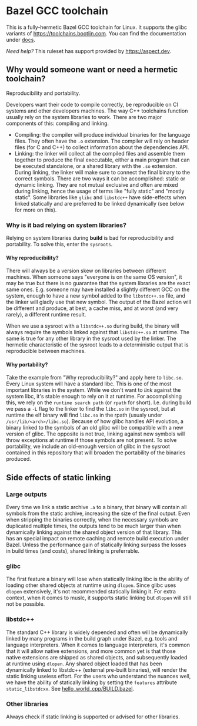 # Bazel GCC toolchain

This is a fully-hermetic Bazel GCC toolchain for Linux. It supports the glibc variants of
https://toolchains.bootlin.com. You can find the documentation under [docs](./docs/).

_Need help?_ This ruleset has support provided by https://aspect.dev.

## Why would someone want or need a hermetic toolchain?

Reproducibility and portability.

Developers want their code to compile correctly, be reproducible on CI systems and other developers
machines. The way C++ toolchains function usually rely on the system libraries to work. There are
two major components of this: compiling and linking.

- Compiling: the compiler will produce individual binaries for the language files. They often have
  the `.o` extension. The compiler will rely on header files (for C and C++) to collect information
  about the dependencies API.
- Linking: the linker will collect all the compiled files and assemble them together to produce the
  final executable, either a main program that can be executed standalone, or a shared library with
  the `.so` extension. During linking, the linker will make sure to connect the final binary to the
  correct symbols. There are two ways it can be accomplished: static or dynamic linking. They are
  not mutual exclusive and often are mixed during linking, hence the usage of terms like "fully
  static" and "mostly static". Some libraries like `glibc` and `libstdc++` have side-effects when
  linked statically and are preferred to be linked dynamically (see below for more on this).

### Why is it bad relying on system libraries?

Relying on system libraries during **build** is bad for reproducibility and portability. To solve
this, enter the `sysroots`.

#### Why reproducibility?

There will always be a version skew on libraries between different machines. When someone says
"everyone is on the same OS version", it may be true but there is no guarantee that the system
libraries are the exact same ones. E.g. someone may have installed a slightly different GCC on the
system, enough to have a new symbol added to the `libstdc++.so` file, and the linker will gladly use
that new symbol. The output of the Bazel action will be different and produce, at best, a cache
miss, and at worst (and very rarely), a different runtime result.

When we use a sysroot with a `libstdc++.so` during build, the binary will always require the symbols
linked against that `libstdc++.so` at runtime. The same is true for any other library in the sysroot
used by the linker. The hermetic characteristic of the sysroot leads to a deterministic output that
is reproducible between machines.

#### Why portability?

Take the example from "Why reproducibility?" and apply here to `libc.so`. Every Linux system will
have a standard libc. This is one of the most important libraries in the system. While we don't
want to _link_ against the system libc, it's stable enough to rely on it at runtime. For
accomplishing this, we rely on the `runtime search path` (or `rpath` for short). I.e. during build
we pass a `-L` flag to the linker to find the `libc.so` in the sysroot, but at runtime the elf
binary will find `libc.so` in the rpath (usualy under `/usr/lib/<arch>/libc.so`). Because of how
glibc handles API evolution, a binary linked to the symbols of an old glibc will be compatible with
a new version of glibc. The opposite is not true, linking against new symbols will throw exceptions
at runtime if those symbols are not present. To solve portability, we include an old-enough version
of glibc in the sysroot contained in this repository that will broaden the portability of the
binaries produced.

## Side effects of static linking

### Large outputs

Every time we link a static archive `.a` to a binary, that binary will contain all symbols from the
static archive, increasing the size of the final output. Even when stripping the binaries correctly,
when the necessary symbols are duplicated multiple times, the outputs tend to be much larger than
when dynamically linking against the shared object version of that library. This has an special
impact on remote caching and remote build execution under Bazel. Unless the performance gain of
statically linking surpass the losses in build times (and costs), shared linking is preferrable.

### glibc

The first feature a binary will lose when statically linking libc is the ability of loading other
shared objects at runtime using `dlopen`. Since glibc uses `dlopen` extensively, it's not
recommended statically linking it. For extra context, when it comes to muslc, it supports static
linking but `dlopen` will still not be possible.

### libstdc++

The standard C++ library is widely depended and often will be dynamically linked by many programs in
the build graph under Bazel, e.g. tools and language interpreters. When it comes to language
interpreters, it's common that it will allow native extensions, and more common yet is that those
native extensions are shipped as shared objects, and subsequently loaded at runtime using `dlopen`.
Any shared object loaded that has been dynamically linked to libstdc++ (external pre-built
binaries), will render the static linking useless effort. For the users who understand the nuances
well, we have the ability of statically linking by setting the `features` attribute
`static_libstdcxx`. See [hello_world_cpp/BUILD.bazel](/examples/hello_world_cpp/BUILD.bazel).

### Other libraries

Always check if static linking is supported or advised for other libraries.
